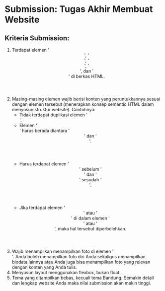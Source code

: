 # Submission: Tugas Akhir Membuat Website

## Kriteria Submission:

1. Terdapat elemen '<header>', '<footer>', '<main>', '<article>', dan '<aside>' di berkas HTML.
2. Masing-masing elemen wajib berisi konten yang peruntukkannya sesuai dengan elemen tersebut (menerapkan konsep semantic HTML dalam menyusun struktur website).
   Contohnya:
   - Tidak terdapat duplikasi elemen '<main>'.
   - Elemen '<main>' harus berada diantara '<header>' dan '<footer>'.
   - Harus terdapat elemen '<header>' sebelum '<main>' dan '<footer>' sesudah '<main>'.
   - Jika terdapat elemen '<header>' atau '<footer>' di dalam elemen '<article>' atau '<aside>', maka hal tersebut diperbolehkan.
3. Wajib menampilkan menampilkan foto di elemen '<aside>'. Anda boleh menampilkan foto diri Anda sekaligus menampilkan biodata lainnya atau Anda juga bisa menampilkan foto yang relevan dengan konten yang Anda tulis.
4. Menyusun layout menggunakan flexbox, bukan float.
5. Tema yang ditampilkan bebas, kecuali tema Bandung.
   Semakin detail dan lengkap website Anda maka nilai submission akan makin tinggi.
